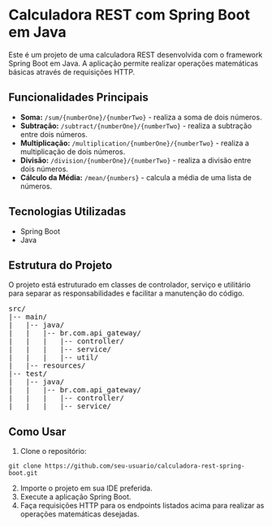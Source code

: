 <!DOCTYPE html>
<html lang="en">
<head>
    <meta charset="UTF-8">
    <meta name="viewport" content="width=device-width, initial-scale=1.0">
</head>
<body>

<h1>Calculadora REST com Spring Boot em Java</h1>

<p>Este é um projeto de uma calculadora REST desenvolvida com o framework Spring Boot em Java. A aplicação permite realizar operações matemáticas básicas através de requisições HTTP.</p>

<h2>Funcionalidades Principais</h2>

<ul>
    <li><strong>Soma:</strong> <code>/sum/{numberOne}/{numberTwo}</code> - realiza a soma de dois números.</li>
    <li><strong>Subtração:</strong> <code>/subtract/{numberOne}/{numberTwo}</code> - realiza a subtração entre dois números.</li>
    <li><strong>Multiplicação:</strong> <code>/multiplication/{numberOne}/{numberTwo}</code> - realiza a multiplicação de dois números.</li>
    <li><strong>Divisão:</strong> <code>/division/{numberOne}/{numberTwo}</code> - realiza a divisão entre dois números.</li>
    <li><strong>Cálculo da Média:</strong> <code>/mean/{numbers}</code> - calcula a média de uma lista de números.</li>
</ul>

<h2>Tecnologias Utilizadas</h2>

<ul>
    <li>Spring Boot</li>
    <li>Java</li>
</ul>

<h2>Estrutura do Projeto</h2>

<p>O projeto está estruturado em classes de controlador, serviço e utilitário para separar as responsabilidades e facilitar a manutenção do código.</p>

<pre>
src/
|-- main/
|   |-- java/
|   |   |-- br.com.api_gateway/
|   |   |   |-- controller/
|   |   |   |-- service/
|   |   |   |-- util/
|   |-- resources/
|-- test/
|   |-- java/
|   |   |-- br.com.api_gateway/
|   |   |   |-- controller/
|   |   |   |-- service/
</pre>

<h2>Como Usar</h2>

<ol>
    <li>Clone o repositório:</li>
</ol>

<pre>
<code>git clone https://github.com/seu-usuario/calculadora-rest-spring-boot.git</code>
</pre>

<ol start="2">
    <li>Importe o projeto em sua IDE preferida.</li>
    <li>Execute a aplicação Spring Boot.</li>
    <li>Faça requisições HTTP para os endpoints listados acima para realizar as operações matemáticas desejadas.</li>
</ol>


</body>
</html>
